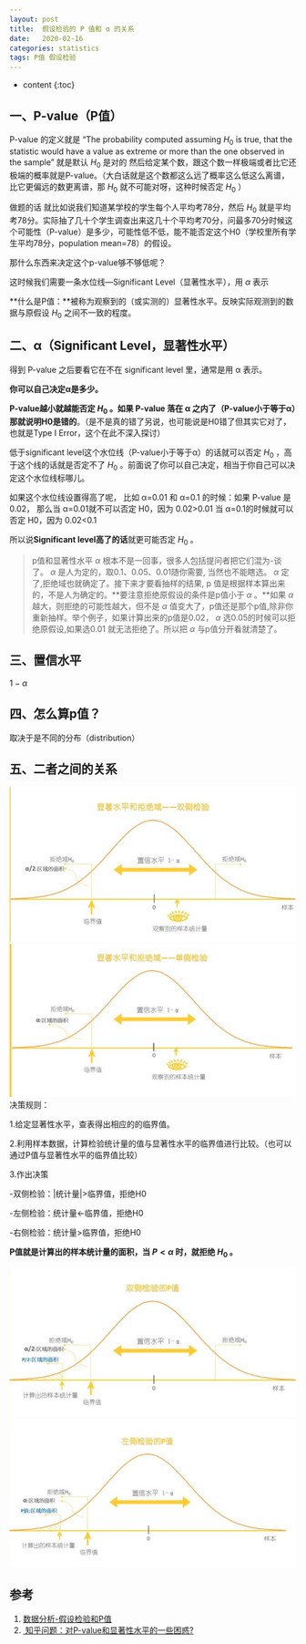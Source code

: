 ```yaml
---
layout: post
title:  假设检验的 P 值和 α 的关系 
date:   2020-02-16
categories: statistics 
tags: P值 假设检验
---
```

* content
{:toc}


## 一、P-value（P值）

P-value  的定义就是 “The probability computed assuming $H_0$ is true, that the statistic would have a value as extreme or more than the one observed in the sample”
就是默认 $H_0$ 是对的 然后给定某个数，跟这个数一样极端或者比它还极端的概率就是P-value。（大白话就是这个数都这么远了概率这么低这么离谱，比它更偏远的数更离谱，那 $H_0$ 就不可能对呀，这种时候否定  $H_0$ ）

做题的话 就比如说我们知道某学校的学生每个人平均考78分，然后 $H_0$ 就是平均考78分。实际抽了几十个学生调查出来这几十个平均考70分，问最多70分时候这个可能性（P-value）是多少，可能性低不低，能不能否定这个H0（学校里所有学生平均78分，population mean=78）的假设。

那什么东西来决定这个p-value够不够低呢？

这时候我们需要一条水位线—Significant Level（显著性水平），用 $α$ 表示

**什么是P值：**被称为观察到的（或实测的）显著性水平。反映实际观测到的数据与原假设 $H_0$ 之间不一致的程度。







## 二、α（Significant Level，显著性水平）

得到 P-value 之后要看它在不在 significant level 里，通常是用 α 表示。

**你可以自己决定α是多少。**

**P-value越小就越能否定  $H_0$ **。如果 P-value 落在 α 之内了（**P-value小于等于α**）那就说明**H0是错的**。（是不是真的错了另说，也可能说是H0错了但其实它对了，也就是Type I Error，这个在此不深入探讨）

低于significant level这个水位线（P-value小于等于α）的话就可以否定 $H_0$ ，高于这个线的话就是否定不了 $H_0$ 。前面说了你可以自己决定，相当于你自己可以决定这个水位线标哪儿。

如果这个水位线设置得高了呢，
比如 α=0.01 和 α=0.1 的时候：如果 P-value 是0.02，
那么当 α=0.01就不可以否定 H0，因为 0.02>0.01
当 α=0.1的时候就可以否定 H0，因为 0.02<0.1

所以说**Significant level高了的话**就更可能否定 $H_0$ 。



>   p值和显著性水平 $\alpha$ 根本不是一回事，很多人包括提问者把它们混为-谈了。 $\alpha$ 是人为定的，取0.1、0.05、0.01随你需要, 当然也不能瞎选。 $\alpha$ 定了,拒绝域也就确定了。接下来才要看抽样的结果, p 值是根据样本算出来的，不是人为确定的。**要注意拒绝原假设的条件是p值小于 $\alpha$ 。**如果 $\alpha$ 越大，则拒绝的可能性越大，但不是 $\alpha$ 值变大了，p值还是那个p值,除非你重新抽样。举个例子，如果计算出来的p值是0.02， $\alpha$ 选0.05的时候可以拒绝原假设,如果选0.01 就无法拒绝了。所以把 $\alpha$ 与p值分开看就清楚了。

## 三、置信水平

$1-\alpha$

## 四、怎么算p值？

取决于是不同的分布（distribution）





## 五、二者之间的关系



<center><img src="https://raw.githubusercontent.com/HG1227/image/master/img_tuchuang/20200515085027.png"></center>
<center><img src="https://raw.githubusercontent.com/HG1227/image/master/img_tuchuang/20200515085243.png"></center>
决策规则：

1.给定显著性水平，查表得出相应的的临界值。

2.利用样本数据，计算检验统计量的值与显著性水平的临界值进行比较。（也可以通过P值与显著性水平的临界值比较）

3.作出决策

-双侧检验：\|统计量\|>临界值，拒绝H0

-左侧检验：统计量<-临界值，拒绝H0

-右侧检验：统计量>临界值，拒绝H0





**P值就是计算出的样本统计量的面积，当 $P<α$ 时，就拒绝 $H_0$ 。**



<center><img src="https://raw.githubusercontent.com/HG1227/image/master/img_tuchuang/20200515085604.png"></center>
<center><img src="https://raw.githubusercontent.com/HG1227/image/master/img_tuchuang/20200515085720.png"></center>





## 参考

1. <a href="https://zhuanlan.zhihu.com/p/31424138" blank="">数据分析-假设检验和P值</a> 
2. <a href="https://www.zhihu.com/question/23680352/answer/144892542" blank=""> 知乎问题：对P-value和显著性水平的一些困惑?</a> 